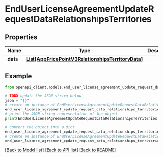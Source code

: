 # EndUserLicenseAgreementUpdateRequestDataRelationshipsTerritories


## Properties

Name | Type | Description | Notes
------------ | ------------- | ------------- | -------------
**data** | [**List[AppPricePointV3RelationshipsTerritoryData]**](AppPricePointV3RelationshipsTerritoryData.md) |  | [optional] 

## Example

```python
from openapi_client.models.end_user_license_agreement_update_request_data_relationships_territories import EndUserLicenseAgreementUpdateRequestDataRelationshipsTerritories

# TODO update the JSON string below
json = "{}"
# create an instance of EndUserLicenseAgreementUpdateRequestDataRelationshipsTerritories from a JSON string
end_user_license_agreement_update_request_data_relationships_territories_instance = EndUserLicenseAgreementUpdateRequestDataRelationshipsTerritories.from_json(json)
# print the JSON string representation of the object
print(EndUserLicenseAgreementUpdateRequestDataRelationshipsTerritories.to_json())

# convert the object into a dict
end_user_license_agreement_update_request_data_relationships_territories_dict = end_user_license_agreement_update_request_data_relationships_territories_instance.to_dict()
# create an instance of EndUserLicenseAgreementUpdateRequestDataRelationshipsTerritories from a dict
end_user_license_agreement_update_request_data_relationships_territories_from_dict = EndUserLicenseAgreementUpdateRequestDataRelationshipsTerritories.from_dict(end_user_license_agreement_update_request_data_relationships_territories_dict)
```
[[Back to Model list]](../README.md#documentation-for-models) [[Back to API list]](../README.md#documentation-for-api-endpoints) [[Back to README]](../README.md)


